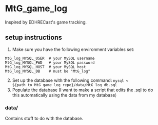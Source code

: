 # MtG_game_log
Inspired by EDHRECast's game tracking.

## setup instructions

1. Make sure you have the following environment variables set:
```
MtG_log_MYSQL_USER  # your MySQL username
MtG_log_MYSQL_PWD   # your MySQL password
MtG_log_MYSQL_HOST  # your MySQL host
MtG_log_MYSQL_DB    # must be "MtG_log"
```
2. Set up the database with the following command: `mysql < ${path_to_MtG_game_log_repo}/data/MtG_log_db.sql`
3. Populate the database (I want to make a script that edits the .sql to do this automatically using the data from my database)

### data/
Contains stuff to do with the database.
